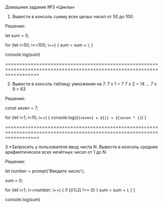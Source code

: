 Домашнее задание №3 «Циклы»

1. Вывести в консоль сумму всех целых чисел от 50 до 100.

Решение:

let sum = 0;

for (let i=50; i<=100; i++) {
    sum = sum + i;
}

console.log(sum)


========================================================================================================================

2. Вывести в консоль таблицу умножения на 7.
   7 x 1 = 7
   7 x 2 = 14
   …
   7 x 9 = 63

Решение:

const seven = 7;

for (let i=1; i<10; i++) {
    console.log(`${seven} x ${i} = ${seven * i}`)
}

========================================================================================================================

3.*Запросить у пользователя ввод числа N. Вывести в консоль среднее арифметическое всех нечётных чисел от 1 до N.

Решение:

let number = prompt('Введите число');

sum = 0;

for (let i=1; i<=number; i++) {
    if ((i%2) !== 0) {
        sum = sum + i;
    }
}

console.log(sum)
